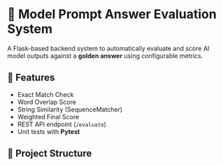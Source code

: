 # 📝 Model Prompt Answer Evaluation System

A Flask-based backend system to automatically evaluate and score AI model outputs against a **golden answer** using configurable metrics.

## 🚀 Features
- Exact Match Check
- Word Overlap Score
- String Similarity (SequenceMatcher)
- Weighted Final Score
- REST API endpoint (`/evaluate`)
- Unit tests with **Pytest**

## 📂 Project Structure
